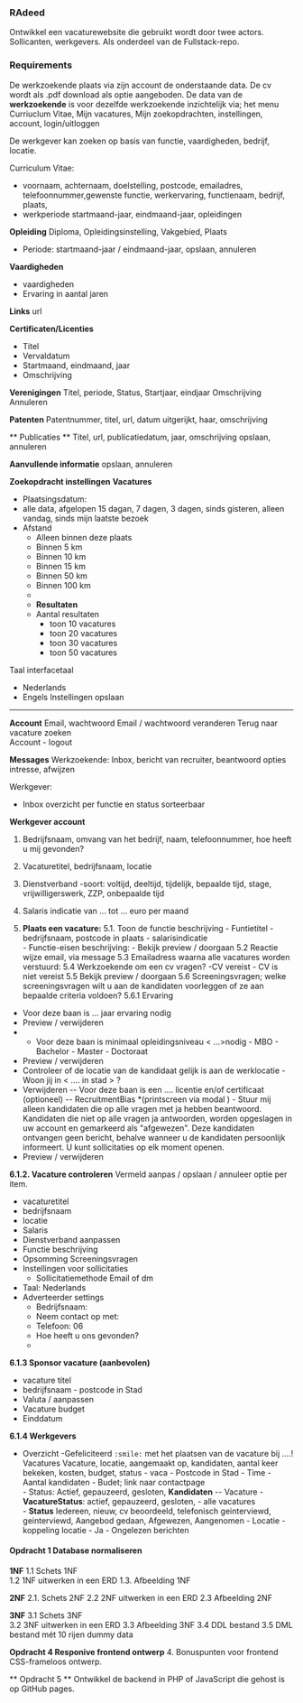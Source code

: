 ### RAdeed  
Ontwikkel een vacaturewebsite die gebruikt wordt door twee actors.  Sollicanten,  werkgevers. Als onderdeel van de Fullstack-repo. 

### Requirements 
De werkzoekende plaats via zijn account de onderstaande data. De cv wordt als .pdf download als optie aangeboden. De data van de **werkzoekende** is voor dezelfde werkzoekende inzichtelijk via; 
 het menu Curriuclum Vitae, Mijn vacatures, Mijn zoekopdrachten, instellingen, account, login/uitloggen  

De werkgever kan zoeken op basis van functie, vaardigheden, bedrijf, locatie. 

Curriculum Vitae: 
- voornaam, achternaam, doelstelling, postcode, emailadres, telefoonnummer,gewenste functie, werkervaring, functienaam, bedrijf, plaats, 
- werkperiode startmaand-jaar, eindmaand-jaar, opleidingen


**Opleiding** 
Diploma, Opleidingsinstelling, Vakgebied, Plaats 
- Periode:  startmaand-jaar / eindmaand-jaar, opslaan, annuleren


**Vaardigheden** 
- vaardigheden 
- Ervaring in aantal jaren 

**Links**
url 

**Certificaten/Licenties** 
-  Titel 
- Vervaldatum 
-  Startmaand, eindmaand, jaar 
- Omschrijving 

**Verenigingen**
Titel, periode, Status, Startjaar, eindjaar 
Omschrijving 
Annuleren 


**Patenten**
Patentnummer, titel, url, datum uitgerijkt, haar, omschrijving


** Publicaties  **
 Titel, url, publicatiedatum, jaar, omschrijving
 opslaan, annuleren 

**Aanvullende informatie**
 opslaan, annuleren 

**Zoekopdracht instellingen**
**Vacatures** 
- Plaatsingsdatum: 
- alle data, afgelopen 15 dagan, 7 dagen, 3 dagen, sinds gisteren, alleen vandag, sinds mijn laatste bezoek 
- Afstand
	- Alleen binnen deze plaats  
	- Binnen 5 km
	- Binnen 10 km
	- Binnen 15 km 
	- Binnen 50 km 
	- Binnen 100 km  
	- 
	- **Resultaten**
	- Aantal resultaten 
		- toon 10 vacatures 
		- toon 20 vacatures 
		- toon 30 vacatures 
		- toon 50 vacatures 

Taal
interfacetaal
- Nederlands 
- Engels 
Instellingen opslaan 
--- 

**Account**
Email, wachtwoord
Email / wachtwoord veranderen 
Terug naar vacature zoeken  
Account - logout 

**Messages**
Werkzoekende:  Inbox, bericht van recruiter, beantwoord opties  intresse, afwijzen 

Werkgever:  
- Inbox overzicht per functie en status sorteerbaar  

**Werkgever account**
1. Bedrijfsnaam, omvang van het bedrijf, naam, telefoonnummer, hoe heeft u mij gevonden? 
2. Vacaturetitel, bedrijfsnaam, locatie 
3. Dienstverband 
	-soort: voltijd, deeltijd, tijdelijk, bepaalde tijd, stage, vrijwilligerswerk, ZZP,  onbepaalde tijd 
4. Salaris indicatie van ... tot ... euro per maand 
 
5. **Plaats een vacature:** 
	5.1. Toon de functie beschrijving 
		- Funtietitel 
		- bedrijfsnaam, postcode in plaats 
		- salarisindicatie	  
		- Functie-eisen beschrijving: 
		- Bekijk preview / doorgaan 
	5.2 Reactie wijze
		email, via message
	5.3 Emailadress waarna alle vacatures worden verstuurd: 
	5.4 Werkzoekende om een cv vragen? 
		-CV vereist 
		- CV is niet vereist 
5.5 Bekijk preview / doorgaan 
5.6 Screeningsvragen; welke screeningsvragen wilt u aan de kandidaten voorleggen of ze aan bepaalde criteria voldoen? 
5.6.1 Ervaring 
  - Voor deze baan is ... jaar ervaring nodig 
  - Preview / verwijderen 
  - - Voor deze baan is minimaal opleidingsniveau < ...>nodig
		  - MBO 
		  - Bachelor 
		  - Master 
		  - Doctoraat 
  - Preview / verwijderen   
-  Controleer of de locatie van de kandidaat gelijk is aan de werklocatie 
		-Woon jij in < .... in stad >  ?   	  
  - Verwijderen
  -- Voor deze baan is een ....  licentie en/of certificaat (optioneel)
  -- RecruitmentBias *(printscreen via modal )
		  - Stuur mij alleen kandidaten die op alle vragen met ja hebben beantwoord.  Kandidaten die niet op alle vragen ja antwoorden, worden opgeslagen in uw account en gemarkeerd als "afgewezen". Deze kandidaten ontvangen geen bericht, behalve wanneer u de kandidaten persoonlijk informeert. U kunt sollicitaties op elk moment openen.    	 
  - Preview / verwijderen  

**6.1.2. Vacature controleren**
Vermeld aanpas / opslaan / annuleer optie per item. 

- vacaturetitel 
- bedrijfsnaam  
- locatie  
- Salaris 
- Dienstverband aanpassen 
- Functie beschrijving 
- Opsomming Screeningsvragen 
- Instellingen voor sollicitaties 
	- Sollicitatiemethode 
		Email of dm
- Taal: Nederlands 
- Adverteerder settings 
	- Bedrijfsnaam: 
	- Neem contact op met: 
	- Telefoon: 06
	- Hoe heeft u ons gevonden?
	- 
**6.1.3 Sponsor vacature (aanbevolen)**
- vacature titel 
- bedrijfsnaam - postcode in Stad
- Valuta / aanpassen
- Vacature budget 
- Einddatum  

**6.1.4 Werkgevers**
- Overzicht 
	-Gefeliciteerd `:smile:`<username > met het plaatsen van de <functienaam> vacature bij ....!
	Vacatures
		Vacature, locatie, aangemaakt op, kandidaten, aantal keer bekeken, kosten, budget, status
		- vaca
		-  Postcode <xxxxAB> in Stad 
		- Time 
		-  Aantal kandidaten 
		- Budet; link naar contactpage  
		- Status: Actief, gepauzeerd, gesloten, 
**Kandidaten**
 -- Vacature 
		- **VacatureStatus**: actief, gepauzeerd, gesloten, 
		- alle vacatures 	
		 - **Status** Iedereen, nieuw, cv beoordeeld, telefonisch geinterviewd, geinterviewd, Aangebod gedaan, Afgewezen, Aangenomen
		 - Locatie 
			 - koppeling locatie 
			 - Ja
			 - Ongelezen berichten 

#### Opdracht 1 Database normaliseren

**1NF** 1.1 Schets 1NF  
	1.2 1NF uitwerken in een ERD 
1.3. Afbeelding 1NF

**2NF** 
2.1. Schets 2NF 
2.2 2NF uitwerken in een ERD 
2.3 Afbeelding 2NF

**3NF** 3.1 Schets 3NF  
3.2 3NF uitwerken in een ERD 
3.3 Afbeelding 3NF 
3.4 DDL bestand 
3.5 DML bestand mét 10 rijen dummy data

**Opdracht 4 Responive frontend ontwerp**
4. Bonuspunten voor frontend CSS-frameloos ontwerp. 

** Opdracht 5 **
Ontwikkel de backend in PHP of JavaScript die gehost is op GitHub pages.

